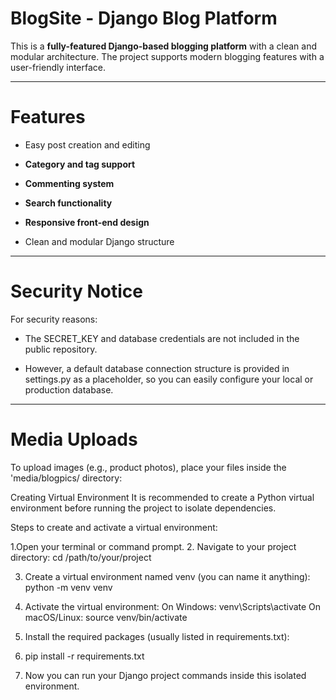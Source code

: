 # BlogSite - Django Blog Platform
This is a **fully-featured Django-based blogging platform** with a clean and modular architecture. The project supports modern blogging features with a user-friendly interface.

---

# Features

- Easy post creation and editing

- **Category and tag support**

- **Commenting system**

- **Search functionality**

- **Responsive front-end design**

- Clean and modular Django structure

---

# Security Notice

For security reasons:

- The SECRET_KEY and database credentials are not included in the public repository.

- However, a default database connection structure is provided in settings.py as a placeholder, so you can easily configure your local or production database.

---

# Media Uploads

To upload images (e.g., product photos), place your files inside the 'media/blogpics/ directory:


Creating Virtual Environment
It is recommended to create a Python virtual environment before running the project to isolate dependencies.

Steps to create and activate a virtual environment:

1.Open your terminal or command prompt.
2. Navigate to your project directory:
 cd /path/to/your/project
 
3. Create a virtual environment named venv (you can name it anything):
  python -m venv venv

4. Activate the virtual environment:
  On Windows: venv\Scripts\activate
  On macOS/Linux: source venv/bin/activate

5. Install the required packages (usually listed in requirements.txt):
6.   pip install -r requirements.txt

6. Now you can run your Django project commands inside this isolated environment.



